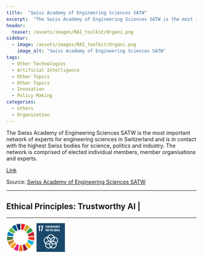 ```yaml
---
title:  "Swiss Academy of Engineering Sciences SATW"  
excerpt:  "The Swiss Academy of Engineering Sciences SATW is the most important network of experts for engineering sciences in Switzerland and is in contact with the highest Swiss bodies for science, politics and industry. The network is comprised of  (...)"  
header:
  teaser: /assets/images/RAI_toolkit/Organi.png
sidebar:
  - image: /assets/images/RAI_toolkit/Organi.png
    image_alt: "Swiss Academy of Engineering Sciences SATW"
tags:
  - Other Technologies
  - Artificial Intelligence
  - Other Topics
  - Other Topics
  - Innovation
  - Policy Making
categories:
  - others
  - Organization
---
```

The Swiss Academy of Engineering Sciences SATW is the most important network of experts for engineering sciences in Switzerland and is in contact with the highest Swiss bodies for science, politics and industry. The network is comprised of elected individual members, member organisations and experts.

[Link](https://www.satw.ch/en/publications/swiss-national-cyberstrategy-ncs-a-quantitative-assessment-of-the-cybersecurity-research-landscape)

Source: [Swiss Academy of Engineering Sciences SATW](https://www.satw.ch/en/)

<hr>
<h2>Ethical Principles: Trustworthy AI | </h2>
<hr>

<img src="/assets/images/sdg/SDG_Wheel_WEB/SDG_Wheel_WEB.png" width="15%"/>
<img src="/assets/images/sdg/SDG_Icons_2019_WEB/E-WEB-Goal-17.png" Width = "15%"/>
